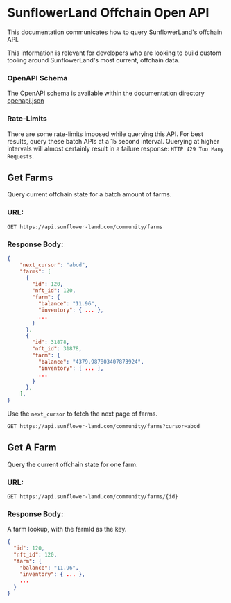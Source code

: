 # SunflowerLand Offchain Open API

This documentation communicates how to query SunflowerLand's offchain API.

This information is relevant for developers who are looking to build custom tooling around SunflowerLand's most current, offchain data.

### OpenAPI Schema

The OpenAPI schema is available within the documentation directory [openapi.json](./openapi.json)

### Rate-Limits

There are some rate-limits imposed while querying this API. For best results, query these batch APIs at a 15 second interval. Querying at higher intervals will almost certainly result in a failure response: `HTTP 429 Too Many Requests`.

## Get Farms

Query current offchain state for a batch amount of farms.

### URL:

```
GET https://api.sunflower-land.com/community/farms
```

### Response Body:

```json
{
    "next_cursor": "abcd",
    "farms": [
      {
        "id": 120,
        "nft_id": 120,
        "farm": {
          "balance": "11.96",
          "inventory": { ... },
          ...
        }
      },
      {
        "id": 31878,
        "nft_id": 31878,
        "farm": {
          "balance": "4379.987803407873924",
          "inventory": { ... },
          ...
        }
      },
    ],
}
```

Use the `next_cursor` to fetch the next page of farms.

```
GET https://api.sunflower-land.com/community/farms?cursor=abcd
```

## Get A Farm

Query the current offchain state for one farm.

### URL:

```
GET https://api.sunflower-land.com/community/farms/{id}
```

### Response Body:

A farm lookup, with the farmId as the key.

```json
{
  "id": 120,
  "nft_id": 120,
  "farm": {
    "balance": "11.96",
    "inventory": { ... },
    ...
  }
}
```
